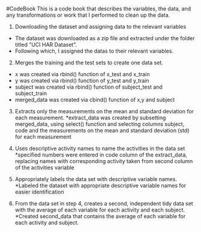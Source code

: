 #CodeBook
This is a code book that describes the variables, the data, and any transformations or work that I performed to clean up the data.

1. Downloading the dataset and assigning data to the relevant variables
  * The dataset was downloaded as a zip file and extracted under the folder titled "UCI HAR Dataset".
  * Following which, I assigned the datas to their relevant variables.
  
2. Merges the training and the test sets to create one data set.
  * x was created via rbind() function of x_test and x_train
  * y was created via rbind() function of y_test and y_train
  * subject was created via rbind() function of subject_test and subject_train
  * merged_data was created via cbind() function of x,y and subject
  
3. Extracts only the measurements on the mean and standard deviation for each measurement.
  *extract_data was created by subsetting merged_data, using select() function and selecting columns subject, code and the measurements on the mean and standard deviation (std) for each measurement
  
4. Uses descriptive activity names to name the activities in the data set
  *specified numbers were entered in code column of the extract_data, replacing names with corresponding activity taken from second column of the activities variable
  
5. Appropriately labels the data set with descriptive variable names.
  *Labeled the dataset with appropriate descriptive variable names for easier identification

6. From the data set in step 4, creates a second, independent tidy data set with the average of each variable for each activity and each subject.
  *Created second_data that contains the average of each variable for each activity and subject.
